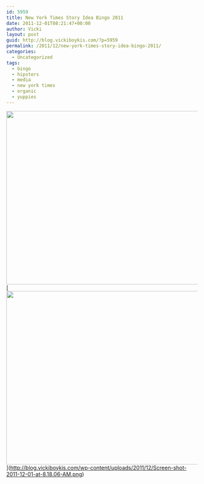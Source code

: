 ```yaml
---
id: 5959
title: New York Times Story Idea Bingo 2011
date: 2011-12-01T08:21:47+00:00
author: Vicki
layout: post
guid: http://blog.vickiboykis.com/?p=5959
permalink: /2011/12/new-york-times-story-idea-bingo-2011/
categories:
  - Uncategorized
tags:
  - bingo
  - hipsters
  - media
  - new york times
  - organic
  - yuppies
---
```

[<img class="aligncenter size-full wp-image-5962" title="Screen shot 2011-12-01 at 8.19.05 AM" src="http://blog.vickiboykis.com/wp-content/uploads/2011/12/Screen-shot-2011-12-01-at-8.19.05-AM.png" alt="" width="617" height="456" />](http://blog.vickiboykis.com/wp-content/uploads/2011/12/Screen-shot-2011-12-01-at-8.19.05-AM.png)[[<img class="aligncenter size-full wp-image-5962" title="Screen shot 2011-12-01 at 8.19.05 AM" src="http://blog.vickiboykis.com/wp-content/uploads/2011/12/Screen-shot-2011-12-01-at-8.19.05-AM.png" alt="" width="617" height="456" />](http://blog.vickiboykis.com/wp-content/uploads/2011/12/Screen-shot-2011-12-01-at-8.19.05-AM.png)](http://blog.vickiboykis.com/wp-content/uploads/2011/12/Screen-shot-2011-12-01-at-8.18.06-AM.png)